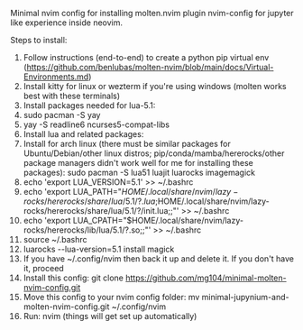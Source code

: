 Minimal nvim config for installing molten.nvim plugin nvim-config for jupyter like experience inside neovim.

Steps to install:

1. Follow instructions (end-to-end) to create a python pip virtual env (https://github.com/benlubas/molten-nvim/blob/main/docs/Virtual-Environments.md)
2. Install kitty for linux or wezterm if you're using windows (molten works best with these terminals)
3. Install packages needed for lua-5.1:
  4. sudo pacman -S yay
  5. yay -S readline6 ncurses5-compat-libs
6. Install lua and related packages:
  7. Install for arch linux (there must be similar packages for Ubuntu/Debian/other linux distros; pip/conda/mamba/hererocks/other package managers didn't work well for me for installing these packages): sudo pacman -S lua51 luajit luarocks imagemagick
  8. echo 'export LUA_VERSION=5.1' >> ~/.bashrc
  9. echo 'export LUA_PATH="$HOME/.local/share/nvim/lazy-rocks/hererocks/share/lua/5.1/?.lua;$HOME/.local/share/nvim/lazy-rocks/hererocks/share/lua/5.1/?/init.lua;;"' >> ~/.bashrc
  10. echo 'export LUA_CPATH="$HOME/.local/share/nvim/lazy-rocks/hererocks/lib/lua/5.1/?.so;;"' >> ~/.bashrc
  11. source ~/.bashrc
  12. luarocks --lua-version=5.1 install magick
13. If you have ~/.config/nvim then back it up and delete it. If you don't have it, proceed
14. Install this config: git clone https://github.com/mg104/minimal-molten-nvim-config.git
15. Move this config to your nvim config folder: mv minimal-jupynium-and-molten-nvim-config.git ~/.config/nvim
16. Run: nvim (things will get set up automatically)
